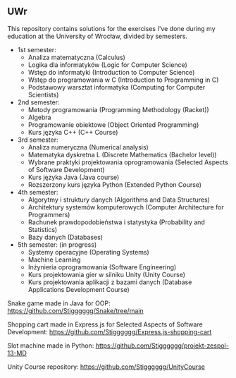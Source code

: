 ## UWr
This repository contains solutions for the exercises I've done during my education at the University of Wrocław, divided by semesters.
- 1st semester:
  - Analiza matematyczna (Calculus)
  - Logika dla informatyków (Logic for Computer Science)
  - Wstęp do informatyki (Introduction to Computer Science)
  - Wstęp do programowania w C (Introduction to Programming in C)
  - Podstawowy warsztat informatyka (Computing for Computer Scientists)
- 2nd semester:
  - Metody programowania (Programming Methodology (Racket))
  - Algebra
  - Programowanie obiektowe (Object Oriented Programming)
  - Kurs języka C++ (C++ Course)
- 3rd semester:
  - Analiza numeryczna (Numerical analysis)
  - Matematyka dyskretna L (Discrete Mathematics (Bachelor level))
  - Wybrane praktyki projektowania oprogramowania (Selected Aspects of Software Development)
  - Kurs języka Java (Java course)
  - Rozszerzony kurs języka Python (Extended Python Course)
- 4th semester:
  - Algorytmy i struktury danych (Algorithms and Data Structures)
  - Architektury systemów komputerowych (Computer Architecture for Programmers)
  - Rachunek prawdopodobieństwa i statystyka (Probability and Statistics)
  - Bazy danych (Databases)
- 5th semester: (in progress)
    - Systemy operacyjne (Operating Systems)
    - Machine Learning
    - Inżynieria oprogramowania (Software Engineering)
    - Kurs projektowania gier w silniku Unity (Unity Course)
    - Kurs projektowania aplikacji z bazami danych (Database Applications Development Course)

Snake game made in Java for OOP: https://github.com/Stigggggg/Snake/tree/main

Shopping cart made in Express.js for Selected Aspects of Software Development: https://github.com/Stigggggg/Express.js-shopping-cart

Slot machine made in Python: https://github.com/Stigggggg/projekt-zespol-13-MD

Unity Course repository: https://github.com/Stigggggg/UnityCourse
